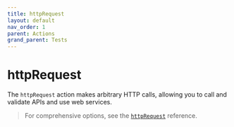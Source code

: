 ```yaml
---
title: httpRequest
layout: default
nav_order: 1
parent: Actions
grand_parent: Tests
---
```


# httpRequest

The `httpRequest` action makes arbitrary HTTP calls, allowing you to call and validate APIs and use web services.

> For comprehensive options, see the [`httpRequest`](/reference/schemas/httpRequest) reference.
